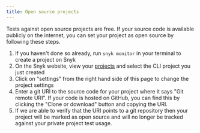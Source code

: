 ```yaml
---
title: Open source projects
---
```


<p>Tests against open source projects are free. If your source code is available publicly on the internet, you can set your project as open source by following these steps.</p>

1. If you haven't done so already, run `snyk monitor` in your terminal to create a project on Snyk
2. On the Snyk website, view your [projects](https://snyk.io/projects) and select the CLI project you just created
3. Click on "settings" from the right hand side of this page to change the project settings
4. Enter a git URI to the source code for your project where it says "Git remote URI". If your code is hosted on GitHub, you can find this by clicking the "Clone or download" button and copying the URI.
5. If we are able to verify that the URI points to a git repository then your project will be marked as open source and will no longer be tracked against your private project test usage.

